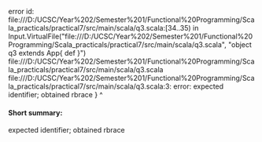 error id: file:///D:/UCSC/Year%202/Semester%201/Functional%20Programming/Scala_practicals/practical7/src/main/scala/q3.scala:[34..35) in Input.VirtualFile("file:///D:/UCSC/Year%202/Semester%201/Functional%20Programming/Scala_practicals/practical7/src/main/scala/q3.scala", "object q3 extends App{
    def 
}")
file:///D:/UCSC/Year%202/Semester%201/Functional%20Programming/Scala_practicals/practical7/src/main/scala/q3.scala
file:///D:/UCSC/Year%202/Semester%201/Functional%20Programming/Scala_practicals/practical7/src/main/scala/q3.scala:3: error: expected identifier; obtained rbrace
}
^
#### Short summary: 

expected identifier; obtained rbrace